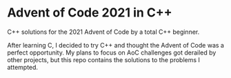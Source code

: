 # Advent of Code 2021 in C++
C++ solutions for the 2021 Advent of Code by a total C++ beginner.

After learning C, I decided to try C++ and thought the Advent of Code was a perfect opportunity. My plans to focus on AoC challenges got derailed by other projects, but this repo contains the solutions to the problems I attempted.

